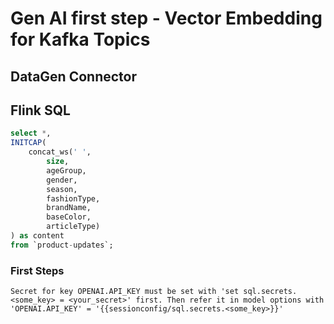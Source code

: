 # Gen AI first step - Vector Embedding for Kafka Topics

## DataGen Connector

## Flink SQL

```sql
select *, 
INITCAP(
	concat_ws(' ', 
		size, 
		ageGroup, 
		gender, 
		season, 
		fashionType, 
		brandName, 
		baseColor, 
		articleType)
) as content 
from `product-updates`;
```

### First Steps

```
Secret for key OPENAI.API_KEY must be set with 'set sql.secrets.<some_key> = <your_secret>' first. Then refer it in model options with 'OPENAI.API_KEY' = '{{sessionconfig/sql.secrets.<some_key>}}'
```
